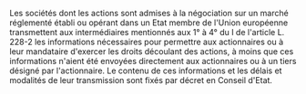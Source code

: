 Les sociétés dont les actions sont admises à la négociation sur un marché réglementé établi ou opérant dans un Etat membre de l'Union européenne transmettent aux intermédiaires mentionnés aux 1° à 4° du I de l'article L. 228-2 les informations nécessaires pour permettre aux actionnaires ou à leur mandataire d'exercer les droits découlant des actions, à moins que ces informations n'aient été envoyées directement aux actionnaires ou à un tiers désigné par l'actionnaire. Le contenu de ces informations et les délais et modalités de leur transmission sont fixés par décret en Conseil d'Etat.
